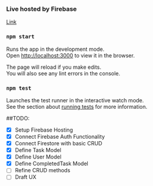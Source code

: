 ### Live hosted by Firebase

[Link](https://todo-firebase-1302f.web.app/)

### `npm start`

Runs the app in the development mode.\
Open [http://localhost:3000](http://localhost:3000) to view it in the browser.

The page will reload if you make edits.\
You will also see any lint errors in the console.

### `npm test`

Launches the test runner in the interactive watch mode.\
See the section about [running tests](https://facebook.github.io/create-react-app/docs/running-tests) for more information.

##TODO:
- [x] Setup Firebase Hosting
- [x] Connect Firebase Auth Functionality
- [x] Connect Firestore with basic CRUD
- [x] Define Task Model
- [x] Define User Model
- [x] Define CompletedTask Model
- [ ] Refine CRUD methods
- [ ] Draft UX

